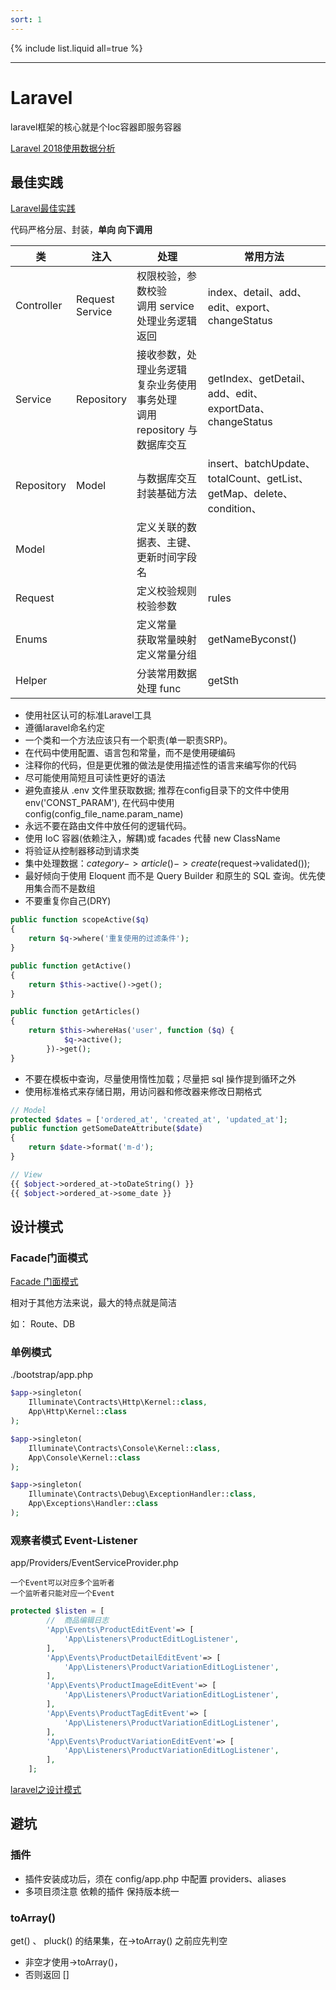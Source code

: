 ```yaml
---
sort: 1
---
```


{% include list.liquid all=true %}

<hr />

# Laravel

laravel框架的核心就是个Ioc容器即服务容器

[Laravel 2018使用数据分析](https://www.pilishen.com/posts/laravel-numbers-2018-07)

## 最佳实践

[Laravel最佳实践](https://github.com/alexeymezenin/laravel-best-practices/blob/master/chinese.md)

代码严格分层、封装，**单向 向下调用**

| 类 | 注入 | 处理 | 常用方法 |
| ---- | ---- | ---- | ---- |
| Controller | Request <br> Service | 权限校验，参数校验 <br> 调用 service 处理业务逻辑 <br> 返回 | index、detail、add、edit、export、changeStatus | 
| Service | Repository | 接收参数，处理业务逻辑 <br> 复杂业务使用事务处理 <br> 调用 repository 与数据库交互 | getIndex、getDetail、add、edit、exportData、changeStatus | 
| Repository | Model | 与数据库交互 <br> 封装基础方法 | insert、batchUpdate、totalCount、getList、getMap、delete、condition、 | 
| Model |  | 定义关联的数据表、主键、更新时间字段名 |  | 
| Request |  | 定义校验规则 <br> 校验参数 | rules | 
| Enums |  | 定义常量 <br> 获取常量映射 <br> 定义常量分组 | getNameByconst() | 
| Helper |  | 分装常用数据处理 func | getSth | 

* 使用社区认可的标准Laravel工具
* 遵循laravel命名约定
* 一个类和一个方法应该只有一个职责(单一职责SRP)。
* 在代码中使用配置、语言包和常量，而不是使用硬编码
* 注释你的代码，但是更优雅的做法是使用描述性的语言来编写你的代码
* 尽可能使用简短且可读性更好的语法
* 避免直接从 .env 文件里获取数据; 推荐在config目录下的文件中使用 env('CONST_PARAM'), 在代码中使用 config(config_file_name.param_name)
* 永远不要在路由文件中放任何的逻辑代码。
* 使用 IoC 容器(依赖注入，解耦)或 facades 代替 new ClassName
* 将验证从控制器移动到请求类
* 集中处理数据：$category->article()->create($request->validated());
* 最好倾向于使用 Eloquent 而不是 Query Builder 和原生的 SQL 查询。优先使用集合而不是数组
* 不要重复你自己(DRY)

```php
public function scopeActive($q)
{
    return $q->where('重复使用的过滤条件');
}

public function getActive()
{
    return $this->active()->get();
}

public function getArticles()
{
    return $this->whereHas('user', function ($q) {
            $q->active();
        })->get();
}
```


* 不要在模板中查询，尽量使用惰性加载；尽量把 sql 操作提到循环之外
* 使用标准格式来存储日期，用访问器和修改器来修改日期格式

```php
// Model
protected $dates = ['ordered_at', 'created_at', 'updated_at'];
public function getSomeDateAttribute($date)
{
    return $date->format('m-d');
}

// View
{{ $object->ordered_at->toDateString() }}
{{ $object->ordered_at->some_date }}
```

## 设计模式


### Facade门面模式

[Facade 门面模式](./0-how.md#Facade门面) 

相对于其他方法来说，最大的特点就是简洁

如： Route、DB

### 单例模式

./bootstrap/app.php

```php
$app->singleton(
    Illuminate\Contracts\Http\Kernel::class,
    App\Http\Kernel::class
);

$app->singleton(
    Illuminate\Contracts\Console\Kernel::class,
    App\Console\Kernel::class
);

$app->singleton(
    Illuminate\Contracts\Debug\ExceptionHandler::class,
    App\Exceptions\Handler::class
);
```

### 观察者模式 Event-Listener

app/Providers/EventServiceProvider.php 

```tip
一个Event可以对应多个监听者
一个监听者只能对应一个Event
```

```php
protected $listen = [
        //  商品编辑日志
        'App\Events\ProductEditEvent'=> [
            'App\Listeners\ProductEditLogListener',
        ],
        'App\Events\ProductDetailEditEvent'=> [
            'App\Listeners\ProductVariationEditLogListener',
        ],
        'App\Events\ProductImageEditEvent'=> [
            'App\Listeners\ProductVariationEditLogListener',
        ],
        'App\Events\ProductTagEditEvent'=> [
            'App\Listeners\ProductVariationEditLogListener',
        ],
        'App\Events\ProductVariationEditEvent'=> [
            'App\Listeners\ProductVariationEditLogListener',
        ],
    ];
```


[laravel之设计模式](https://www.jianshu.com/p/cb8e9c354921)

## 避坑

### 插件

* 插件安装成功后，须在 config/app.php 中配置 providers、aliases
* 多项目须注意 依赖的插件 保持版本统一

### toArray()

get() 、 pluck() 的结果集，在->toArray() 之前应先判空
* 非空才使用->toArray()，
* 否则返回 []

